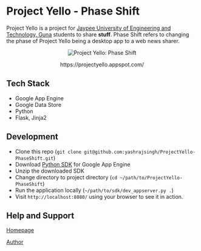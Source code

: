 Project Yello - Phase Shift
===========================

Project Yello is a project for [Jaypee University of Engineering and Technology, Guna](http://www.juet.ac.in/) students to share **stuff**. 
Phase Shift refers to changing the phase of Project Yello being a desktop app to a web news sharer. 


<p align="center">
  <img src="https://raw.githubusercontent.com/yashrajsingh/ProjectYello-PhaseShift/master/images/py.png" alt="Project Yello: Phase Shift">
</p>

<p align="center">
	https://projectyello.appspot.com/
</p>


Tech Stack
----------

* Google App Engine
* Google Data Store
* Python
* Flask, Jinja2



Development
-----------

* Clone this repo (`git clone git@github.com:yashrajsingh/ProjectYello-PhaseShift.git`)
* Download [Python SDK](https://developers.google.com/appengine/downloads#Google_App_Engine_SDK_for_Python "Python SDK for Google App Engine") for Google App Engine
* Unzip the downloaded SDK
* Change directory to project directory (`cd ~/path/to/ProjectYello-PhaseShift`)
* Run the application locally (`~/path/to/sdk/dev_appserver.py .`)
* Visit `http://localhost:8080/` using your browser to see it in action.



Help and Support
--------------

[Homepage](https://projectyello.appspot.com/)

[Author](http://yashrajsingh.net/)